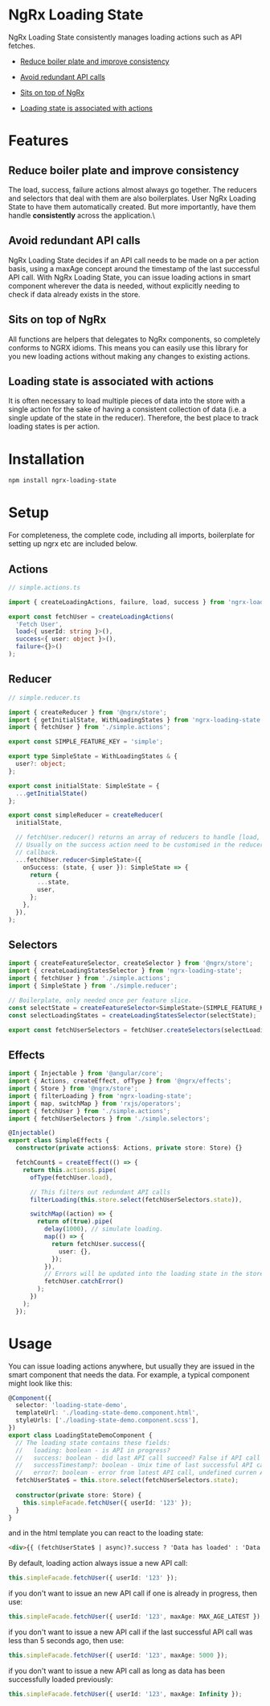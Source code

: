# NgRx Loading State

NgRx Loading State consistently manages loading actions such as API fetches.

- [Reduce boiler plate and improve consistency](#reduce-boiler-plate-and-improve-consistency)

- [Avoid redundant API calls](#avoid-redundant-api-calls)

- [Sits on top of NgRx](#sits-on-top-of-ngrx)

- [Loading state is associated with actions](#loading-state-is-associated-with-actions)

# Features 

## Reduce boiler plate and improve consistency

The load, success, failure actions almost always go together. The reducers and selectors that deal with them are also boilerplates. User NgRx Loading State to have them automatically created. But more importantly, have them handle **consistently** across the application.\

## Avoid redundant API calls

NgRx Loading State decides if an API call needs to be made on a per action basis, using a maxAge concept around the timestamp of the last successful API call. With NgRx Loading State, you can issue loading actions in smart component wherever the data is needed, without explicitly needing to check if data already exists in the store.

## Sits on top of NgRx

All functions are helpers that delegates to NgRx components, so completely conforms to NGRX idioms. This means you can easily use this library for you new loading actions without making any changes to existing actions.

## Loading state is associated with actions

It is often necessary to load multiple pieces of data into the store with a single action for the sake of having a consistent collection of data (i.e. a single update of the state in the reducer). Therefore, the best place to track loading states is per action.

# Installation

```bash
npm install ngrx-loading-state
```

# Setup

For completeness, the complete code, including all imports, boilerplate for setting up ngrx etc are included below.

## Actions

```ts
// simple.actions.ts

import { createLoadingActions, failure, load, success } from 'ngrx-loading-state';

export const fetchUser = createLoadingActions(
  'Fetch User',
  load<{ userId: string }>(),
  success<{ user: object }>(),
  failure<{}>()
);
```

## Reducer

```ts
// simple.reducer.ts

import { createReducer } from '@ngrx/store';
import { getInitialState, WithLoadingStates } from 'ngrx-loading-state';
import { fetchUser } from './simple.actions';

export const SIMPLE_FEATURE_KEY = 'simple';

export type SimpleState = WithLoadingStates & {
  user?: object;
};

export const initialState: SimpleState = {
  ...getInitialState()
};

export const simpleReducer = createReducer(
  initialState,

  // fetchUser.reducer() returns an array of reducers to handle [load, success, failure] actions.
  // Usually on the success action need to be customised in the reducer, as is done here via the onSuccess()
  // callback.
  ...fetchUser.reducer<SimpleState>({
    onSuccess: (state, { user }): SimpleState => {
      return {
        ...state,
        user,
      };
    },
  }),
);
```

## Selectors
```ts
import { createFeatureSelector, createSelector } from '@ngrx/store';
import { createLoadingStatesSelector } from 'ngrx-loading-state';
import { fetchUser } from './simple.actions';
import { SimpleState } from './simple.reducer';

// Boilerplate, only needed once per feature slice.
const selectState = createFeatureSelector<SimpleState>(SIMPLE_FEATURE_KEY);
const selectLoadingStates = createLoadingStatesSelector(selectState);

export const fetchUserSelectors = fetchUser.createSelectors(selectLoadingStates);
```


## Effects
```ts
import { Injectable } from '@angular/core';
import { Actions, createEffect, ofType } from '@ngrx/effects';
import { Store } from '@ngrx/store';
import { filterLoading } from 'ngrx-loading-state';
import { map, switchMap } from 'rxjs/operators';
import { fetchUser } from './simple.actions';
import { fetchUserSelectors } from './simple.selectors';

@Injectable()
export class SimpleEffects {
  constructor(private actions$: Actions, private store: Store) {}

  fetchCount$ = createEffect(() => {
    return this.actions$.pipe(
      ofType(fetchUser.load),

      // This filters out redundant API calls
      filterLoading(this.store.select(fetchUserSelectors.state)),

      switchMap((action) => {
        return of(true).pipe(
          delay(1000), // simulate loading.
          map(() => {
            return fetchUser.success({
              user: {},
            });
          }),
          // Errors will be updated into the loading state in the store for this action.
          fetchUser.catchError()
        );
      })
    );
  });
```

# Usage

You can issue loading actions anywhere, but usually they are issued in the smart component that needs the data. For example, a typical component might look like this:

```ts
@Component({
  selector: 'loading-state-demo',
  templateUrl: './loading-state-demo.component.html',
  styleUrls: ['./loading-state-demo.component.scss'],
})
export class LoadingStateDemoComponent {
  // The loading state contains these fields:
  //   loading: boolean - is API in progress?
  //   success: boolean - did last API call succeed? False if API call in progress
  //   successTimestamp?: boolean - Unix time of last successful API call
  //   error?: boolean - error from latest API call, undefined curren API call in progress or no error from last API call.
  fetchUserState$ = this.store.select(fetchUserSelectors.state);
 
  constructor(private store: Store) {
    this.simpleFacade.fetchUser({ userId: '123' });
  }
}
```

and in the html template you can react to the loading state:

```html
<div>{{ (fetchUserState$ | async)?.success ? 'Data has loaded' : 'Data has not loaded yet'}}</div>

```

By default, loading action always issue a new API call:

```ts
this.simpleFacade.fetchUser({ userId: '123' });
```

if you don't want to issue an new API call if one is already in progress, then use:

```ts
this.simpleFacade.fetchUser({ userId: '123', maxAge: MAX_AGE_LATEST });
```

if you don't want to issue a new API call if the last successful API call was less than 5 seconds ago, then use:

```ts
this.simpleFacade.fetchUser({ userId: '123', maxAge: 5000 });
```

if you don't want to issue a new API call as long as data has been successfully loaded previously:

```ts
this.simpleFacade.fetchUser({ userId: '123', maxAge: Infinity });
```


